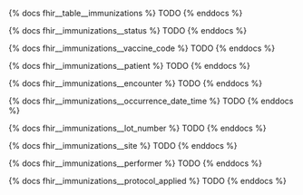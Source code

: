 {% docs fhir__table__immunizations %}
TODO
{% enddocs %}

{% docs fhir__immunizations__status %}
TODO
{% enddocs %}

{% docs fhir__immunizations__vaccine_code %}
TODO
{% enddocs %}

{% docs fhir__immunizations__patient %}
TODO
{% enddocs %}

{% docs fhir__immunizations__encounter %}
TODO
{% enddocs %}

{% docs fhir__immunizations__occurrence_date_time %}
TODO
{% enddocs %}

{% docs fhir__immunizations__lot_number %}
TODO
{% enddocs %}

{% docs fhir__immunizations__site %}
TODO
{% enddocs %}

{% docs fhir__immunizations__performer %}
TODO
{% enddocs %}

{% docs fhir__immunizations__protocol_applied %}
TODO
{% enddocs %}

